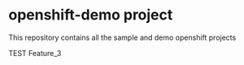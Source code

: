 # openshift-demo  project

This repository contains all the sample and demo openshift projects


TEST Feature_3